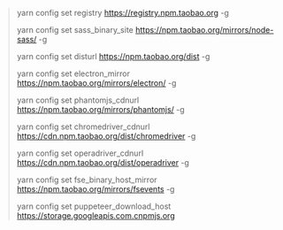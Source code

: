 > yarn config set registry https://registry.npm.taobao.org -g
>
> yarn config set sass_binary_site https://npm.taobao.org/mirrors/node-sass/ -g
>
> 
>
> yarn config set disturl https://npm.taobao.org/dist -g
>
> yarn config set electron_mirror https://npm.taobao.org/mirrors/electron/ -g
>
> yarn config set phantomjs_cdnurl https://npm.taobao.org/mirrors/phantomjs/ -g
>
> yarn config set chromedriver_cdnurl https://cdn.npm.taobao.org/dist/chromedriver -g
>
> yarn config set operadriver_cdnurl https://cdn.npm.taobao.org/dist/operadriver -g
>
> yarn config set fse_binary_host_mirror https://npm.taobao.org/mirrors/fsevents -g
>
> 
>
> yarn config set puppeteer_download_host https://storage.googleapis.com.cnpmjs.org